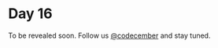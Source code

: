 # Day 16

To be revealed soon. Follow us [@codecember](https://twitter.com/codecember_ink) and stay tuned.
